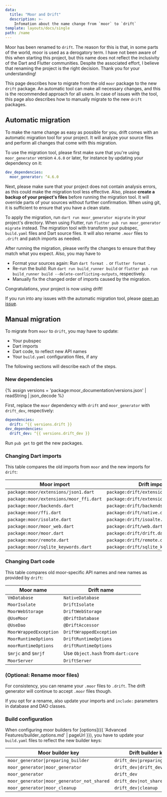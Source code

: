 ```yaml
---
data:
  title: "Moor and Drift"
  description: >-
    Infomation about the name change from `moor` to `drift`
template: layouts/docs/single
path: /name
---
```


Moor has been renamed to `drift`. The reason for this is that, in some parts of the world, moor is used as a derogatory term.
I have not been aware of this when starting this project, but this name does not reflect the inclusivity of the Dart and Flutter communities.
Despite the associated effort, I believe that renaming the project is the right decision.
Thank you for your understanding!

This page describes how to migrate from the old `moor` package to the new `drift` package.
An automatic tool can make all necessary changes, and this is the recommended approach for all users.
In case of issues with the tool, this page also describes how to manually migrate to the new `drift` packages.

## Automatic migration

To make the name change as easy as possible for you, drift comes with an automatic migration tool for your
project.
It will analyze your source files and perform all changes that come with this migration.

To use the migration tool, please first make sure that you're using `moor_generator` version `4.6.0` or later,
for instance by updating your dependency on it:

```yaml
dev_dependencies:
  moor_generator: ^4.6.0
```

Next, please make sure that your project does not contain analysis errors, as this could make the migration tool
less effective.
Also, please __create a backup of your project's files__ before running the migration tool. It will override parts of
your sources without further confirmation. When using git, it is sufficient to ensure that you have a clean state.

To apply the migration, run `dart run moor_generator migrate` in your project's directory.
When using Flutter, run `flutter pub run moor_generator migrate` instead.
The migration tool with transform your pubspec, `build.yaml` files and Dart source files. It will also rename `.moor` files to
`.drift` and patch imports as needed.

After running the migration, please verify the changes to ensure that they match what you expect.
Also, you may have to

- Format your sources again: Run `dart format .` or `flutter format .`
- Re-run the build: Run `dart run build_runner build` or `flutter pub run build_runner build --delete-conflicting-outputs`, respectively.
- Manually fix the changed order of imports caused by the migration.

Congratulations, your project is now using drift!

If you run into any issues with the automatic migration tool, please [open an issue](https://github.com/simolus3/moor/issues/new/).

## Manual migration

To migrate from `moor` to `drift`, you may have to update:

- Your pubspec
- Dart imports
- Dart code, to reflect new API names
- Your `build.yaml` configuration files, if any

The following sections will describe each of the steps.

### New dependencies

{% assign versions = 'package:moor_documentation/versions.json' | readString | json_decode %}

First, replace the `moor` dependency with `drift` and `moor_generator` with `drift_dev`, respectively:

```yaml
dependencies:
  drift: ^{{ versions.drift }}
dev_dependencies:
  drift_dev: ^{{ versions.drift_dev }}
```

Run `pub get` to get the new packages.

### Changing Dart imports

This table compares the old imports from `moor` and the new imports for `drift`:

| Moor import                             | Drift import                           |
| ----------------------------------------| -------------------------------------- |
| `package:moor/extensions/json1.dart`    | `package:drift/extensions/json1.dart`  |
| `package:moor/extensions/moor_ffi.dart` | `package:drift/extensions/native.dart` |
| `package:moor/backends.dart`            | `package:drift/backends.dart`          |
| `package:moor/ffi.dart`                 | `package:drift/native.dart`            |
| `package:moor/isolate.dart`             | `package:drift/isoalte.dart`           |
| `package:moor/moor_web.dart`            | `package:drift/web.dart`               |
| `package:moor/moor.dart`                | `package:drift/drift.dart`             |
| `package:moor/remote.dart`              | `package:drift/remote.dart`            |
| `package:moor/sqlite_keywords.dart`     | `package:drift/sqlite_keywords.dart`   |

### Changing Dart code

This table compares old moor-specific API names and new names as provided by `drift`:

| Moor name              | Drift name                         |
| ---------------------- | ---------------------------------- |
| `VmDatabase`           | `NativeDatabase`                   |
| `MoorIsolate`          | `DriftIsolate`                     |
| `MoorWebStorage`       | `DriftWebStorage`                  |
| `@UseMoor`             | `@DriftDatabase`                   |
| `@UseDao`              | `@DriftAccessor`                   |
| `MoorWrappedException` | `DriftWrappedException`            |
| `MoorRuntimeOptions`   | `DriftRuntimeOptions`              |
| `moorRuntimeOptions`   | `driftRuntimeOptions`              |
| `$mrjc` and `$mrjf`    | Use `Object.hash` from `dart:core` |
| `MoorServer`           | `DriftServer`                      |

### (Optional: Rename moor files)

For consistency, you can rename your `.moor` files to `.drift`.
The drift generator will continue to accept `.moor` files though.

If you opt for a rename, also update your imports and `include:` parameters in database and DAO classes.

### Build configuration

When configuring moor builders for [options]({{ 'Advanced Features/builder_options.md' | pageUrl }}), you have to update your `build.yaml` files to reflect the new builder keys:

| Moor builder key                            | Drift builder key              |
| ------------------------------------------- | ------------------------------ |
| `moor_generator\|preparing_builder`         | `drift_dev\|preparing_builder` |
| `moor_generator\|moor_generator`            | `drift_dev\|drift_dev`         |
| `moor_generator`                            | `drift_dev`                    |
| `moor_generator\|moor_generator_not_shared` | `drift_dev\|not_shared`        |
| `moor_generator\|moor_cleanup`              | `drift_dev\|cleanup`           |